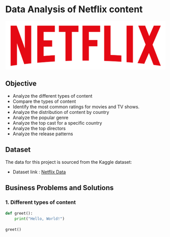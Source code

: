 # Data Analysis of Netflix content
![Netflix logo](https://github.com/Myster22/netflix_python_project/blob/main/logo.png)
## Objective
- Analyze the different types of content
- Compare the types of  content
- Identify the most common ratings for movies and TV shows.
- Analyze the distribution of content by country
- Analyze the popular genre
- Analyze the top cast for a specific country
- Analyze the top directors
- Analyze the release patterns
## Dataset
The data for this project is sourced from the Kaggle dataset:
- Dataset link : [Netflix Data](https://www.kaggle.com/datasets/shivamb/netflix-shows?resource=download)
## Business Problems and Solutions
### 1. Different types of content
```python
def greet():
    print("Hello, World!")

greet()
